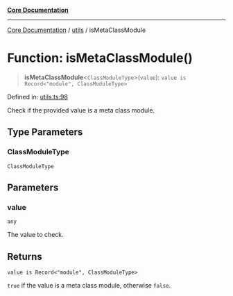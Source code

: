 [**Core Documentation**](../../README.md)

***

[Core Documentation](../../README.md) / [utils](../README.md) / isMetaClassModule

# Function: isMetaClassModule()

> **isMetaClassModule**\<`ClassModuleType`\>(`value`): `value is Record<"module", ClassModuleType>`

Defined in: [utils.ts:98](https://github.com/stonemjs/core/blob/e2fddc9518734748c09a72d4b4064dd1d4c1288c/src/utils.ts#L98)

Check if the provided value is a meta class module.

## Type Parameters

### ClassModuleType

`ClassModuleType`

## Parameters

### value

`any`

The value to check.

## Returns

`value is Record<"module", ClassModuleType>`

`true` if the value is a meta class module, otherwise `false`.
